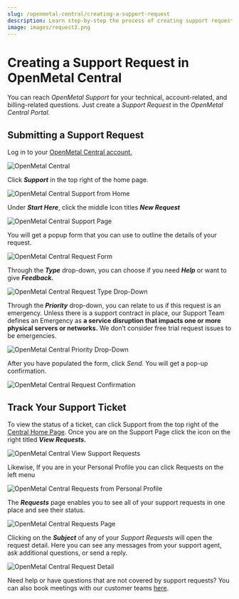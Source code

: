 ```yaml
---
slug: /openmetal-central/creating-a-support-request
description: Learn step-by-step the process of creating support requests inside of the OpenMetal Central portal and how to check the status of support requests.
image: images/request2.png
---
```


# Creating a Support Request in OpenMetal Central

You can reach _OpenMetal Support_ for your technical, account-related, and
billing-related questions. Just create a _Support Request_ in the
_OpenMetal Central Portal._

## Submitting a Support Request

Log in to your [OpenMetal Central account.](https://central.openmetal.io/auth/sign-in)

![OpenMetal Central](images/request1.png)

Click **_Support_** in the top right of the home page.

![OpenMetal Central Support from Home](images/request7.png "OpenMetal Central Support from Home")

Under **_Start Here_**, click the middle Icon titles **_New Request_**

![OpenMetal Central Support Page](images/request12.png "OpenMetal Central Support Page")

You will get a popup form that you can use to outline the details of your
request.

![OpenMetal Central Request Form](images/request6.png "OpenMetal Central Request Form")

Through the **_Type_** drop-down, you can choose if you need **_Help_** or want
to give **_Feedback._**

![OpenMetal Central Request Type Drop-Down](images/request8.png "OpenMetal Central Request Type Drop-Down")

Through the **_Priority_** drop-down, you can relate to us if this request is
an emergency. Unless there is a support contract in place, our Support Team defines
an Emergency as
**a service disruption that impacts one or more physical servers or networks.**
We don’t consider free trial request issues to be emergencies.

![OpenMetal Central Priority Drop-Down](images/request5.png)

After you have populated the form, click _Send._ You will get a pop-up
confirmation.

![OpenMetal Central Request Confirmation](images/request9.png)

## Track Your Support Ticket

To view the status of a ticket, can click Support from the top right of the
[Central Home Page](https://central.openmetal.io/clouds). Once you are on the
Support Page click the icon on the right titled **_View Requests._**

![OpenMetal Central View Support Requests](images/request11.png)

Likewise, If you are in your Personal Profile you can click Requests on the
left menu

![OpenMetal Central Requests from Personal Profile](images/request10.png)

The **_Requests_** page enables you to see all of your support requests in one
place and see their status.

![OpenMetal Central Requests Page](images/request3.png)

Clicking on the **_Subject_** of any of your _Support Requests_ will open the
request detail. Here you can see any messages from your support agent, ask
additional questions, or send a reply.

![OpenMetal Central Request Detail](images/request4.png)

Need help or have questions that are not covered by support requests? You can
also book meetings with our customer teams [here](https://openmetal.io/schedule-meeting/).

